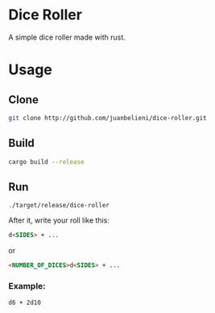 # Dice Roller

A simple dice roller made with rust.

# Usage

## Clone

```sh
git clone http://github.com/juanbelieni/dice-roller.git
```

## Build

```sh
cargo build --release
```


## Run
```
./target/release/dice-roller
```

After it, write your roll like this:
```md
d<SIDES> + ...
```

or 

```md
<NUMBER_OF_DICES>d<SIDES> + ...
```

### Example:
```
d6 + 2d10
```